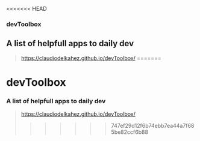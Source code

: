 <<<<<<< HEAD
### devToolbox

## A list of helpfull apps to daily dev

>https://claudiodelkahez.github.io/devToolbox/
=======
# devToolbox

### A list of helpfull apps to daily dev

>https://claudiodelkahez.github.io/devToolbox/
>>>>>>> 747ef29d12f6b74ebb7ea44a7f685be82ccf6b88
